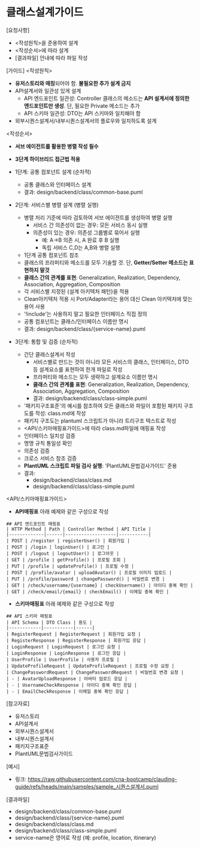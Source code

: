 # 클래스설계가이드 

[요청사항]
- <작성원칙>을 준용하여 설계
- <작성순서>에 따라 설계
- [결과파일] 안내에 따라 파일 작성   

[가이드]
<작성원칙>
- **유저스토리와 매칭**되어야 함. **불필요한 추가 설계 금지**
- API설계서와 일관성 있게 설계 
  - API 엔드포인트 일관성: Controller 클래스의 메소드는 **API 설계서에 정의한 엔드포인트만 생성**. 단, 필요한 Private 메소드는 추가
  - API 스키마 일관성: DTO는 API 스키마와 일치해야 함 
- 외부시퀀스설계서/내부시퀀스설계서의 플로우와 일치하도록 설계    

<작성순서>
- **서브 에이전트를 활용한 병렬 작성 필수**
- **3단계 하이브리드 접근법 적용**
- 1단계: 공통 컴포넌트 설계 (순차적)
  - 공통 클래스와 인터페이스 설계  
  - 결과: design/backend/class/common-base.puml

- 2단계: 서비스별 병렬 설계 (병렬 실행)
  - 병렬 처리 기준에 따라 검토하여 서브 에이젼트를 생성하여 병렬 실행 
    - 서비스 간 의존성이 없는 경우: 모든 서비스 동시 실행
    - 의존성이 있는 경우: 의존성 그룹별로 묶어서 실행
      - 예: A→B 의존 시, A 완료 후 B 실행
      - 독립 서비스 C,D는 A,B와 병렬 실행
  - 1단계 공통 컴포넌트 참조
  - 클래스의 프라퍼티와 메소드를 모두 기술할 것. 단, **Getter/Setter 메소드는 표현하지 말것** 
  - **클래스 간의 관계를 표현**: Generalization, Realization, Dependency, Association, Aggregation, Composition
  - 각 서비스별 지정된 {설계 아키텍처 패턴}을 적용
  - Clean아키텍처 적용 시 Port/Adapter라는 용어 대신 Clean 아키텍처에 맞는 용어 사용
  - '!include'는 사용하지 말고 필요한 인터페이스 직접 정의 
  - 공통 컴포넌트는 클래스/인터페이스 이름만 명시  
  - 결과: design/backend/class/{service-name}.puml
  
- 3단계: 통합 및 검증 (순차적)
  - 간단 클래스설계서 작성 
    - 서비스별로 만드는 것이 아니라 모든 서비스의 클래스, 인터페이스, DTO 등 설계요소를 표현하여 한개 파일로 작성  
    - 프라퍼티와 메소드는 모두 생략하고 설계요소 이름만 명시  
    - **클래스 간의 관계를 표현**: Generalization, Realization, Dependency, Association, Aggregation, Composition
    - 결과: design/backend/class/class-simple.puml
  - '패키지구조표준'의 예시를 참조하여 모든 클래스와 파일이 포함된 패키지 구조도를 작성: class.md에 작성 
  - 패키지 구조도는 plantuml 스크립트가 아니라 트리구조 텍스트로 작성  
  - <API/스키마매핑표가이드>에 따라 class.md파일에 매핑표 작성 
  - 인터페이스 일치성 검증
  - 명명 규칙 통일성 확인
  - 의존성 검증
  - 크로스 서비스 참조 검증
  - **PlantUML 스크립트 파일 검사 실행**: 'PlantUML문법검사가이드' 준용
  - 결과:  
    - design/backend/class/class.md
    - design/backend/class/class-simple.puml
  
<API/스키마매핑표가이드>
- **API매핑표**
아래 예제와 같은 구성으로 작성 
```
## API 엔드포인트 매핑표 
| HTTP Method | Path | Controller Method | API Title |
|-------------|------|-------------------|-----------|
| POST | /register | registerUser() | 회원가입 |
| POST | /login | loginUser() | 로그인 |
| POST | /logout | logoutUser() | 로그아웃 |
| GET | /profile | getProfile() | 프로필 조회 |
| PUT | /profile | updateProfile() | 프로필 수정 |
| POST | /profile/avatar | uploadAvatar() | 프로필 이미지 업로드 |
| PUT | /profile/password | changePassword() | 비밀번호 변경 |
| GET | /check/username/{username} | checkUsername() | 아이디 중복 확인 |
| GET | /check/email/{email} | checkEmail() | 이메일 중복 확인 |
```

- **스키마매핑표**
아래 예제와 같은 구성으로 작성 
```
## API 스키마 매핑표  
| API Schema | DTO Class | 용도 |
|------------|-----------|------|
| RegisterRequest | RegisterRequest | 회원가입 요청 |
| RegisterResponse | RegisterResponse | 회원가입 응답 |
| LoginRequest | LoginRequest | 로그인 요청 |
| LoginResponse | LoginResponse | 로그인 응답 |
| UserProfile | UserProfile | 사용자 프로필 |
| UpdateProfileRequest | UpdateProfileRequest | 프로필 수정 요청 |
| ChangePasswordRequest | ChangePasswordRequest | 비밀번호 변경 요청 |
| - | AvatarUploadResponse | 아바타 업로드 응답 |
| - | UsernameCheckResponse | 아이디 중복 확인 응답 |
| - | EmailCheckResponse | 이메일 중복 확인 응답 |
```

[참고자료]
- 유저스토리
- API설계서
- 외부시퀀스설계서
- 내부시퀀스설계서
- 패키지구조표준
- PlantUML문법검사가이드

[예시]
- 링크: https://raw.githubusercontent.com/cna-bootcamp/clauding-guide/refs/heads/main/samples/sample_시퀀스설계서.puml
  
[결과파일]
- design/backend/class/common-base.puml
- design/backend/class/{service-name}.puml
- design/backend/class/class.md
- design/backend/class/class-simple.puml
- service-name은 영어로 작성 (예: profile, location, itinerary)
